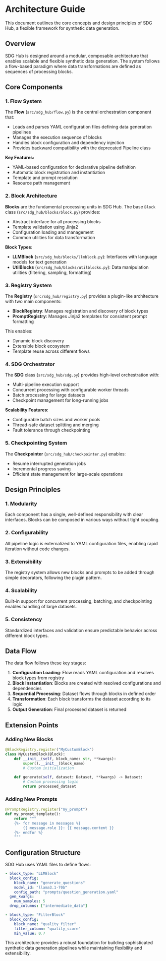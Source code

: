 # Architecture Guide

This document outlines the core concepts and design principles of SDG Hub, a flexible framework for synthetic data generation.

## Overview

SDG Hub is designed around a modular, composable architecture that enables scalable and flexible synthetic data generation. The system follows a flow-based paradigm where data transformations are defined as sequences of processing blocks.

## Core Components

### 1. Flow System

The **Flow** (`src/sdg_hub/flow.py`) is the central orchestration component that:

- Loads and parses YAML configuration files defining data generation pipelines
- Manages the execution sequence of blocks
- Handles block configuration and dependency injection
- Provides backward compatibility with the deprecated Pipeline class

**Key Features:**
- YAML-based configuration for declarative pipeline definition
- Automatic block registration and instantiation
- Template and prompt resolution
- Resource path management

### 2. Block Architecture

**Blocks** are the fundamental processing units in SDG Hub. The base `Block` class (`src/sdg_hub/blocks/block.py`) provides:

- Abstract interface for all processing blocks
- Template validation using Jinja2
- Configuration loading and management
- Common utilities for data transformation

**Block Types:**
- **LLMBlock** (`src/sdg_hub/blocks/llmblock.py`): Interfaces with language models for text generation
- **UtilBlocks** (`src/sdg_hub/blocks/utilblocks.py`): Data manipulation utilities (filtering, sampling, formatting)

### 3. Registry System

The **Registry** (`src/sdg_hub/registry.py`) provides a plugin-like architecture with two main components:

- **BlockRegistry**: Manages registration and discovery of block types
- **PromptRegistry**: Manages Jinja2 templates for consistent prompt formatting

This enables:
- Dynamic block discovery
- Extensible block ecosystem
- Template reuse across different flows

### 4. SDG Orchestrator

The **SDG** class (`src/sdg_hub/sdg.py`) provides high-level orchestration with:

- Multi-pipeline execution support
- Concurrent processing with configurable worker threads
- Batch processing for large datasets
- Checkpoint management for long-running jobs

**Scalability Features:**
- Configurable batch sizes and worker pools
- Thread-safe dataset splitting and merging
- Fault tolerance through checkpointing

### 5. Checkpointing System

The **Checkpointer** (`src/sdg_hub/checkpointer.py`) enables:

- Resume interrupted generation jobs
- Incremental progress saving
- Efficient state management for large-scale operations

## Design Principles

### 1. Modularity
Each component has a single, well-defined responsibility with clear interfaces. Blocks can be composed in various ways without tight coupling.

### 2. Configurability
All pipeline logic is externalized to YAML configuration files, enabling rapid iteration without code changes.

### 3. Extensibility
The registry system allows new blocks and prompts to be added through simple decorators, following the plugin pattern.

### 4. Scalability
Built-in support for concurrent processing, batching, and checkpointing enables handling of large datasets.

### 5. Consistency
Standardized interfaces and validation ensure predictable behavior across different block types.

## Data Flow

The data flow follows these key stages:

1. **Configuration Loading**: Flow reads YAML configuration and resolves block types from registry
2. **Block Instantiation**: Blocks are created with resolved configurations and dependencies
3. **Sequential Processing**: Dataset flows through blocks in defined order
4. **Transformation**: Each block transforms the dataset according to its logic
5. **Output Generation**: Final processed dataset is returned

## Extension Points

### Adding New Blocks

```python
@BlockRegistry.register("MyCustomBlock")
class MyCustomBlock(Block):
    def __init__(self, block_name: str, **kwargs):
        super().__init__(block_name)
        # Custom initialization
    
    def generate(self, dataset: Dataset, **kwargs) -> Dataset:
        # Custom processing logic
        return processed_dataset
```

### Adding New Prompts

```python
@PromptRegistry.register("my_prompt")
def my_prompt_template():
    return """
    {%- for message in messages %}
        {{ message.role }}: {{ message.content }}
    {%- endfor %}
    """
```

## Configuration Structure

SDG Hub uses YAML files to define flows:

```yaml
- block_type: "LLMBlock"
  block_config:
    block_name: "generate_questions"
    model_id: "llama3.1-70b"
    config_path: "prompts/question_generation.yaml"
  gen_kwargs:
    num_samples: 5
  drop_columns: ["intermediate_data"]

- block_type: "FilterBlock"
  block_config:
    block_name: "quality_filter"
    filter_column: "quality_score"
    min_value: 0.7
```

This architecture provides a robust foundation for building sophisticated synthetic data generation pipelines while maintaining flexibility and extensibility.
